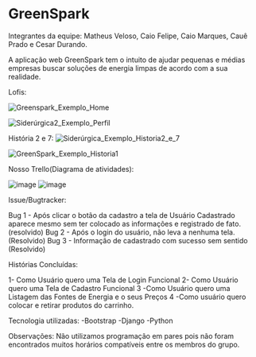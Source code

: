 # GreenSpark

Integrantes da equipe: Matheus Veloso, Caio Felipe, Caio Marques, Cauê Prado e Cesar Durando.

A aplicação web GreenSpark tem o intuito de ajudar pequenas e médias empresas buscar soluções de energia limpas de acordo com a sua realidade.


Lofis:


![Greenspark_Exemplo_Home](https://github.com/user-attachments/assets/641f01e4-d066-4ab1-ae4b-2c990d576f2c)

![Siderúrgica2_Exemplo_Perfil](https://github.com/user-attachments/assets/7521c25c-b998-4ab4-bec5-fd6a0c6341fb)

História 2 e 7:
![Siderúrgica_Exemplo_Historia2_e_7](https://github.com/user-attachments/assets/1e873bbf-e7d1-4e6f-b750-a4de3507ec9b)


![GreenSpark_Exemplo_Historia1](https://github.com/user-attachments/assets/f559d0dd-6d31-4d48-acb7-8793c700d635)






Nosso Trello(Diagrama de atividades):


![image](https://github.com/user-attachments/assets/49a6d821-e430-4dea-b91b-1cbf33abdbb9)
![image](https://github.com/user-attachments/assets/04602599-1825-4874-99f3-0db1d9b37f23)








Issue/Bugtracker:

Bug 1 - Após clicar o botão da cadastro a tela de Usuário Cadastrado aparece mesmo sem ter colocado as informações e registrado de fato. (resolvido)
Bug 2 - Após o login do usuário, não leva a nenhuma tela. (Resolvido)
Bug 3 - Informação de cadastrado com sucesso sem sentido (Resolvido)



Histórias Concluídas:

1- Como Usuário quero uma Tela de Login Funcional
2- Como Usuário quero uma Tela de Cadastro Funcional
3 -Como Usuário quero uma Listagem das Fontes de Energia e o seus Preços
4 -Como usuário quero colocar e retirar produtos do carrinho.

Tecnologia utilizadas:
-Bootstrap
-Django
-Python

Observações: Não utilizamos programação em pares pois não foram encontrados muitos horários compatíveis entre os membros do grupo.












